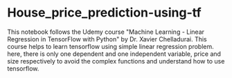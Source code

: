 # House_price_prediction-using-tf
This notebook follows the Udemy course "Machine Learning - Linear Regression in TensorFlow with Python" by Dr. Xavier Chelladurai. 
This course helps to learn tensorflow using simple linear regression problem. 
here, there is only one dependent and one independent variable, price and size respectively to avoid the complex functions and understand how to use tensorflow. 
